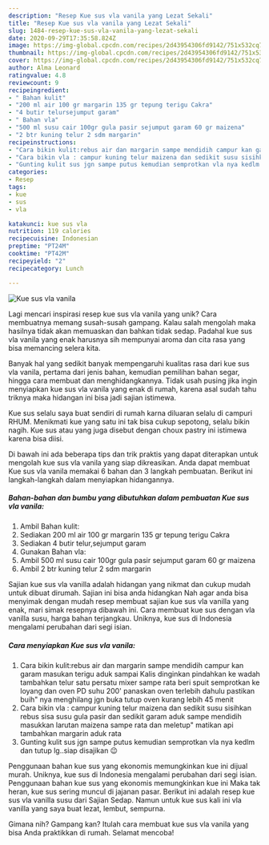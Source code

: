 ```yaml
---
description: "Resep Kue sus vla vanila yang Lezat Sekali"
title: "Resep Kue sus vla vanila yang Lezat Sekali"
slug: 1484-resep-kue-sus-vla-vanila-yang-lezat-sekali
date: 2020-09-29T17:35:58.824Z
image: https://img-global.cpcdn.com/recipes/2d43954306fd9142/751x532cq70/kue-sus-vla-vanila-foto-resep-utama.jpg
thumbnail: https://img-global.cpcdn.com/recipes/2d43954306fd9142/751x532cq70/kue-sus-vla-vanila-foto-resep-utama.jpg
cover: https://img-global.cpcdn.com/recipes/2d43954306fd9142/751x532cq70/kue-sus-vla-vanila-foto-resep-utama.jpg
author: Alma Leonard
ratingvalue: 4.8
reviewcount: 9
recipeingredient:
- " Bahan kulit"
- "200 ml air 100 gr margarin 135 gr tepung terigu Cakra"
- "4 butir telursejumput garam"
- " Bahan vla"
- "500 ml susu cair 100gr gula pasir sejumput garam 60 gr maizena"
- "2 btr kuning telur 2 sdm margarin"
recipeinstructions:
- "Cara bikin kulit:rebus air dan margarin sampe mendidih campur kan garam masukan terigu aduk sampai Kalis dinginkan pindahkan ke wadah tambahkan telur satu persatu mixer sampe rata beri spuit semprotkan ke loyang dan oven PD suhu 200&#39; panaskan oven terlebih dahulu pastikan buih&#34; nya menghilang jgn buka tutup oven kurang lebih 45 menit"
- "Cara bikin vla : campur kuning telur maizena dan sedikit susu sisihkan rebus sisa susu gula pasir dan sedikit garam aduk sampe mendidih masukkan larutan maizena sampe rata dan meletup&#34; matikan api tambahkan margarin aduk rata"
- "Gunting kulit sus jgn sampe putus kemudian semprotkan vla nya kedlm dan tutup lg..siap disajikan 😉"
categories:
- Resep
tags:
- kue
- sus
- vla

katakunci: kue sus vla 
nutrition: 119 calories
recipecuisine: Indonesian
preptime: "PT24M"
cooktime: "PT42M"
recipeyield: "2"
recipecategory: Lunch

---
```



![Kue sus vla vanila](https://img-global.cpcdn.com/recipes/2d43954306fd9142/751x532cq70/kue-sus-vla-vanila-foto-resep-utama.jpg)

Lagi mencari inspirasi resep kue sus vla vanila yang unik? Cara membuatnya memang susah-susah gampang. Kalau salah mengolah maka hasilnya tidak akan memuaskan dan bahkan tidak sedap. Padahal kue sus vla vanila yang enak harusnya sih mempunyai aroma dan cita rasa yang bisa memancing selera kita.

Banyak hal yang sedikit banyak mempengaruhi kualitas rasa dari kue sus vla vanila, pertama dari jenis bahan, kemudian pemilihan bahan segar, hingga cara membuat dan menghidangkannya. Tidak usah pusing jika ingin menyiapkan kue sus vla vanila yang enak di rumah, karena asal sudah tahu triknya maka hidangan ini bisa jadi sajian istimewa.

Kue sus selalu saya buat sendiri di rumah karna diluaran selalu di campuri RHUM. Menikmati kue yang satu ini tak bisa cukup sepotong, selalu bikin nagih. Kue sus atau yang juga disebut dengan choux pastry ini istimewa karena bisa diisi.


Di bawah ini ada beberapa tips dan trik praktis yang dapat diterapkan untuk mengolah kue sus vla vanila yang siap dikreasikan. Anda dapat membuat Kue sus vla vanila memakai 6 bahan dan 3 langkah pembuatan. Berikut ini langkah-langkah dalam menyiapkan hidangannya.

<!--inarticleads1-->

##### Bahan-bahan dan bumbu yang dibutuhkan dalam pembuatan Kue sus vla vanila:

1. Ambil  Bahan kulit:
1. Sediakan 200 ml air 100 gr margarin 135 gr tepung terigu Cakra
1. Sediakan 4 butir telur,sejumput garam
1. Gunakan  Bahan vla:
1. Ambil 500 ml susu cair 100gr gula pasir sejumput garam 60 gr maizena
1. Ambil 2 btr kuning telur 2 sdm margarin


Sajian kue sus vla vanilla adalah hidangan yang nikmat dan cukup mudah untuk dibuat dirumah. Sajian ini bisa anda hidangkan Nah agar anda bisa menyimak dengan mudah resep membuat sajian kue sus vla vanilla yang enak, mari simak resepnya dibawah ini. Cara membuat kue sus dengan vla vanilla susu, harga bahan terjangkau. Uniknya, kue sus di Indonesia mengalami perubahan dari segi isian. 

<!--inarticleads2-->

##### Cara menyiapkan Kue sus vla vanila:

1. Cara bikin kulit:rebus air dan margarin sampe mendidih campur kan garam masukan terigu aduk sampai Kalis dinginkan pindahkan ke wadah tambahkan telur satu persatu mixer sampe rata beri spuit semprotkan ke loyang dan oven PD suhu 200&#39; panaskan oven terlebih dahulu pastikan buih&#34; nya menghilang jgn buka tutup oven kurang lebih 45 menit
1. Cara bikin vla : campur kuning telur maizena dan sedikit susu sisihkan rebus sisa susu gula pasir dan sedikit garam aduk sampe mendidih masukkan larutan maizena sampe rata dan meletup&#34; matikan api tambahkan margarin aduk rata
1. Gunting kulit sus jgn sampe putus kemudian semprotkan vla nya kedlm dan tutup lg..siap disajikan 😉


Penggunaan bahan kue sus yang ekonomis memungkinkan kue ini dijual murah. Uniknya, kue sus di Indonesia mengalami perubahan dari segi isian. Penggunaan bahan kue sus yang ekonomis memungkinkan kue ini Maka tak heran, kue sus sering muncul di jajanan pasar. Berikut ini adalah resep kue sus vla vanilla susu dari Sajian Sedap. Namun untuk kue sus kali ini vla vanilla yang saya buat lezat, lembut, sempurna. 

Gimana nih? Gampang kan? Itulah cara membuat kue sus vla vanila yang bisa Anda praktikkan di rumah. Selamat mencoba!
